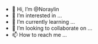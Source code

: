 - 👋 Hi, I’m @Noraylin
- 👀 I’m interested in ...
- 🌱 I’m currently learning ...
- 💞️ I’m looking to collaborate on ...
- 📫 How to reach me ...

<!---
Noraylin/Noraylin is a ✨ special ✨ repository because its `README.md` (this file) appears on your GitHub profile.
You can click the Preview link to take a look at your changes.
--->
